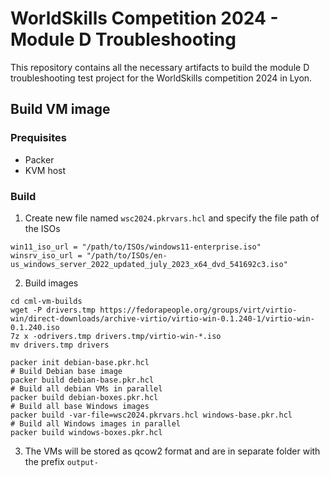 # WorldSkills Competition 2024 - Module D Troubleshooting
This repository contains all the necessary artifacts to build the module D troubleshooting test project for the WorldSkills competition 2024 in Lyon.

## Build VM image
### Prequisites
* Packer
* KVM host

### Build
1. Create new file named `wsc2024.pkrvars.hcl` and specify the file path of the ISOs
```
win11_iso_url = "/path/to/ISOs/windows11-enterprise.iso"
winsrv_iso_url = "/path/to/ISOs/en-us_windows_server_2022_updated_july_2023_x64_dvd_541692c3.iso"
```
2. Build images
```shell
cd cml-vm-builds
wget -P drivers.tmp https://fedorapeople.org/groups/virt/virtio-win/direct-downloads/archive-virtio/virtio-win-0.1.240-1/virtio-win-0.1.240.iso
7z x -odrivers.tmp drivers.tmp/virtio-win-*.iso
mv drivers.tmp drivers

packer init debian-base.pkr.hcl
# Build Debian base image
packer build debian-base.pkr.hcl
# Build all debian VMs in parallel
packer build debian-boxes.pkr.hcl
# Build all base Windows images
packer build -var-file=wsc2024.pkrvars.hcl windows-base.pkr.hcl
# Build all Windows images in parallel
packer build windows-boxes.pkr.hcl
```
3. The VMs will be stored as qcow2 format and are in separate folder with the prefix `output-`
